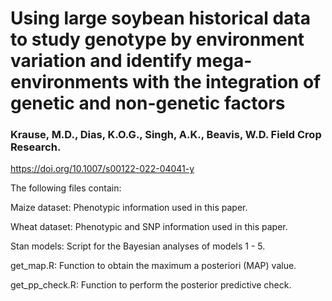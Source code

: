 # Using large soybean historical data to study genotype by environment variation and identify mega-environments with the integration of genetic and non-genetic factors
### Krause, M.D., Dias, K.O.G., Singh, A.K., Beavis, W.D. Field Crop Research. 
https://doi.org/10.1007/s00122-022-04041-y 

The following files contain:

Maize dataset: Phenotypic information used in this paper.

Wheat dataset: Phenotypic and SNP information used in this paper.

Stan models: Script for the Bayesian analyses of models 1 - 5.

get_map.R: Function to obtain the maximum a posteriori (MAP) value.

get_pp_check.R: Function to perform the posterior predictive check. 
